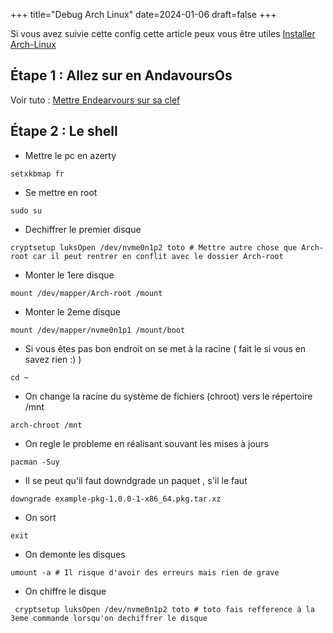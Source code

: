 +++
title="Debug Arch Linux"
date=2024-01-06
draft=false
+++

Si vous avez suivie cette config cette article peux vous être utiles [Installer Arch-Linux](/tutoriels/installation-archlinux/)

## Étape 1 : Allez sur en AndavoursOs

Voir tuto : [Mettre Endearvours sur sa clef](/tutoriels/endearvours/) 

## Étape 2 : Le shell

- Mettre le pc en azerty

```shell
setxkbmap fr
```

- Se mettre en root

```shell
sudo su
```

- Dechiffrer le premier disque

```shell
cryptsetup luksOpen /dev/nvme0n1p2 toto # Mettre autre chose que Arch-root car il peut rentrer en conflit avec le dossier Arch-root 
```

- Monter le 1ere disque 

```shell
mount /dev/mapper/Arch-root /mount
```

- Monter le 2eme disque 

```shell
mount /dev/mapper/nvme0n1p1 /mount/boot
```

- Si vous êtes pas bon endroit on se met à la racine ( fait le si vous en savez rien :) )

```shell
cd ~
```

- On change la racine du système de fichiers (chroot) vers le répertoire /mnt

```shell
arch-chroot /mnt
```

- On regle le probleme en réalisant souvant les mises à jours 

```shell
pacman -Suy
```

- Il se peut qu'il faut downdgrade un paquet , s'il le faut

```shell
downgrade example-pkg-1.0.0-1-x86_64.pkg.tar.xz
```

- On sort 

```shell
exit
```
- On demonte les disques  

```shell
umount -a # Il risque d'avoir des erreurs mais rien de grave
```

- On chiffre le disque 

```shell
 cryptsetup luksOpen /dev/nvme0n1p2 toto # toto fais refference à la 3eme commande lorsqu'on dechiffrer le disque
```







